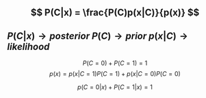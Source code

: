 $$
P(C|x) = \frac{P(C)p(x|C)}{p(x)}
$$
---

$P(C|x) \to posterior$
$P(C) \to  prior$
$p(x|C) \to likelihood$
---

$$
\begin{equation}
P(C=0) + P(C = 1) = 1
\end{equation} 
$$
$$
\begin{equation}
p(x) = p(x|C=1)P(C=1) + p(x|C=0)P(C=0)
\end{equation}
$$

$$
p(C=0|x) + P(C=1|x)=1
$$
